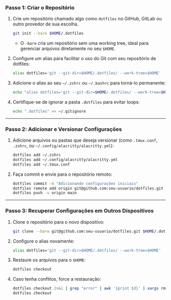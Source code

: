 ### **Passo 1: Criar o Repositório**

1. Crie um repositório chamado algo como `dotfiles` no GitHub, GitLab ou outro provedor de sua escolha.
    
    ```bash
    git init --bare $HOME/.dotfiles
    ```
    
    - O `-bare` cria um repositório sem uma working tree, ideal para gerenciar arquivos diretamente no seu `$HOME`.
2. Configure um alias para facilitar o uso do Git com seu repositório de dotfiles:
    
    ```bash
    alias dotfiles='git --git-dir=$HOME/.dotfiles/ --work-tree=$HOME'
    ```
    
3. Adicione o alias ao seu `~/.zshrc` ou `~/.bashrc` para torná-lo permanente:
    
    ```bash
    echo "alias dotfiles='git --git-dir=$HOME/.dotfiles/ --work-tree=$HOME'" >> ~/.zshrc
    ```
    
4. Certifique-se de ignorar a pasta `.dotfiles` para evitar loops:
    
    ```bash
    echo ".dotfiles" >> ~/.gitignore
    ```
    

---

### **Passo 2: Adicionar e Versionar Configurações**

1. Adicione arquivos ou pastas que deseja versionar (como `.tmux.conf`, `.zshrc`, ou `~/.config/alacritty/alacritty.yml`):
    
    ```bash
    dotfiles add ~/.zshrc
    dotfiles add ~/.config/alacritty/alacritty.yml
    dotfiles add ~/.tmux.conf
    ```
    
2. Faça commit e envie para o repositório remoto:
    
    ```bash
    dotfiles commit -m "Adicionando configurações iniciais"
    dotfiles remote add origin git@github.com:seu-usuario/dotfiles.git
    dotfiles push -u origin main
    ```
    

---

### **Passo 3: Recuperar Configurações em Outros Dispositivos**

1. Clone o repositório para o novo dispositivo:
    
    ```bash
    git clone --bare git@github.com:seu-usuario/dotfiles.git $HOME/.dotfiles
    ```
    
2. Configure o alias novamente:
    
    ```bash
    alias dotfiles='git --git-dir=$HOME/.dotfiles/ --work-tree=$HOME'
    ```
    
3. Restaure os arquivos para o `$HOME`:
    
    ```bash
    dotfiles checkout
    ```
    
4. Caso tenha conflitos, force a restauração:
    
    ```bash
    dotfiles checkout 2>&1 | grep "error" | awk '{print $3}' | xargs rm -rf
    dotfiles checkout
    ```
